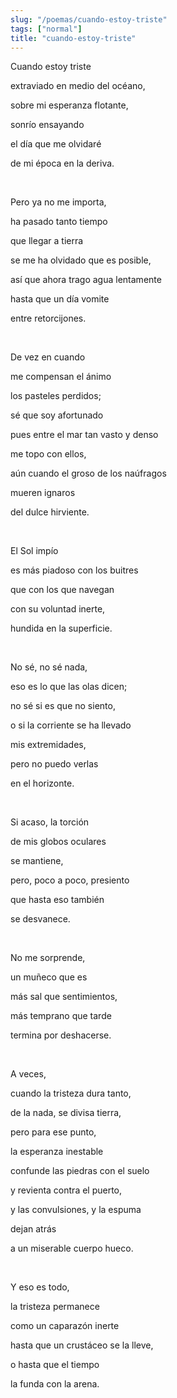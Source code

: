 ```yaml
---
slug: "/poemas/cuando-estoy-triste"
tags: ["normal"]
title: "cuando-estoy-triste"
---
```

Cuando estoy triste

extraviado en medio del océano,

sobre mi esperanza flotante,

sonrío ensayando

el día que me olvidaré

de mi época en la deriva.

&nbsp;

Pero ya no me importa,

ha pasado tanto tiempo

que llegar a tierra

se me ha olvidado que es posible,

así que ahora trago agua lentamente

hasta que un día vomite

entre retorcijones.

&nbsp;

De vez en cuando

me compensan el ánimo

los pasteles perdidos;

sé que soy afortunado

pues entre el mar tan vasto y denso

me topo con ellos,

aún cuando el groso de los naúfragos

mueren ignaros

del dulce hirviente.

&nbsp;

El Sol impío

es más piadoso con los buitres

que con los que navegan

con su voluntad inerte,

hundida en la superficie.

&nbsp;

No sé, no sé nada,

eso es lo que las olas dicen;

no sé si es que no siento,

o si la corriente se ha llevado

mis extremidades,

pero no puedo verlas

en el horizonte.

&nbsp;

Si acaso, la torción

de mis globos oculares

se mantiene,

pero, poco a poco, presiento

que hasta eso también

se desvanece.

&nbsp;

No me sorprende,

un muñeco que es

más sal que sentimientos,

más temprano que tarde

termina por deshacerse.

&nbsp;

A veces,

cuando la tristeza dura tanto,

de la nada, se divisa tierra,

pero para ese punto,

la esperanza inestable

confunde las piedras con el suelo

y revienta contra el puerto,

y las convulsiones, y la espuma

dejan atrás

a un miserable cuerpo hueco.

&nbsp;

Y eso es todo,

la tristeza permanece

como un caparazón inerte

hasta que un crustáceo se la lleve,

o hasta que el tiempo

la funda con la arena.